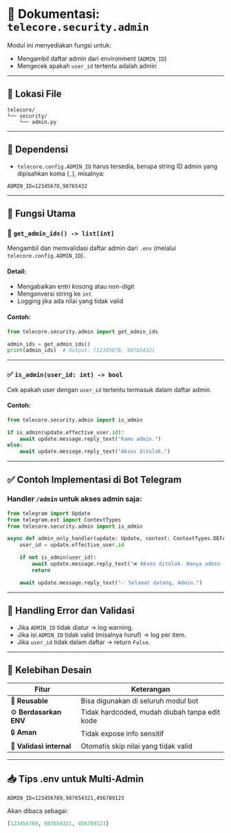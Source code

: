 # 📘 Dokumentasi: `telecore.security.admin`

Modul ini menyediakan fungsi untuk:

* Mengambil daftar admin dari environment (`ADMIN_ID`)
* Mengecek apakah `user_id` tertentu adalah admin

---

## 📂 Lokasi File

```
telecore/
└── security/
    └── admin.py
```

---

## 🧩 Dependensi

* `telecore.config.ADMIN_ID` harus tersedia, berupa string ID admin yang dipisahkan koma (`,`), misalnya:

```env
ADMIN_ID=12345678,98765432
```

---

## 🧠 Fungsi Utama

### 🔐 `get_admin_ids() -> list[int]`

Mengambil dan memvalidasi daftar admin dari `.env` (melalui `telecore.config.ADMIN_ID`).

#### Detail:

* Mengabaikan entri kosong atau non-digit
* Mengonversi string ke `int`
* Logging jika ada nilai yang tidak valid

#### Contoh:

```python
from telecore.security.admin import get_admin_ids

admin_ids = get_admin_ids()
print(admin_ids)  # Output: [12345678, 98765432]
```

---

### ✅ `is_admin(user_id: int) -> bool`

Cek apakah user dengan `user_id` tertentu termasuk dalam daftar admin.

#### Contoh:

```python
from telecore.security.admin import is_admin

if is_admin(update.effective_user.id):
    await update.message.reply_text("Kamu admin.")
else:
    await update.message.reply_text("Akses ditolak.")
```

---

## ✅ Contoh Implementasi di Bot Telegram

### Handler `/admin` untuk akses admin saja:

```python
from telegram import Update
from telegram.ext import ContextTypes
from telecore.security.admin import is_admin

async def admin_only_handler(update: Update, context: ContextTypes.DEFAULT_TYPE):
    user_id = update.effective_user.id

    if not is_admin(user_id):
        await update.message.reply_text("❌ Akses ditolak. Hanya admin yang boleh.")
        return

    await update.message.reply_text("✅ Selamat datang, Admin.")
```

---

## 🛑 Handling Error dan Validasi

* Jika `ADMIN_ID` tidak diatur → log warning.
* Jika isi `ADMIN_ID` tidak valid (misalnya huruf) → log per item.
* Jika `user_id` tidak dalam daftar → return `False`.

---

## 🔄 Kelebihan Desain

| Fitur                    | Keterangan                                    |
| ------------------------ | --------------------------------------------- |
| 🔄 **Reusable**          | Bisa digunakan di seluruh modul bot           |
| ⚙️ **Berdasarkan ENV**   | Tidak hardcoded, mudah diubah tanpa edit kode |
| 🔒 **Aman**              | Tidak expose info sensitif                    |
| 🧼 **Validasi internal** | Otomatis skip nilai yang tidak valid          |

---

## 📥 Tips .env untuk Multi-Admin

```env
ADMIN_ID=123456789,987654321,456789123
```

Akan dibaca sebagai:

```python
[123456789, 987654321, 456789123]
```

